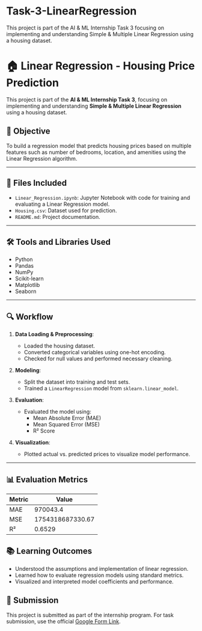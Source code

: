 # Task-3-LinearRegression
This project is part of the AI &amp; ML Internship Task 3  focusing on implementing and understanding  Simple &amp; Multiple Linear Regression using a housing dataset.

# 🏠 Linear Regression - Housing Price Prediction

This project is part of the **AI & ML Internship Task 3**, focusing on implementing and understanding **Simple & Multiple Linear Regression** using a housing dataset.

## 📌 Objective
To build a regression model that predicts housing prices based on multiple features such as number of bedrooms, location, and amenities using the Linear Regression algorithm.

---

## 📁 Files Included
- `Linear_Regression.ipynb`: Jupyter Notebook with code for training and evaluating a Linear Regression model.
- `Housing.csv`: Dataset used for prediction.
- `README.md`: Project documentation.

---

## 🛠 Tools and Libraries Used
- Python
- Pandas
- NumPy
- Scikit-learn
- Matplotlib
- Seaborn

---

## 🔍 Workflow
1. **Data Loading & Preprocessing**:
   - Loaded the housing dataset.
   - Converted categorical variables using one-hot encoding.
   - Checked for null values and performed necessary cleaning.

2. **Modeling**:
   - Split the dataset into training and test sets.
   - Trained a `LinearRegression` model from `sklearn.linear_model`.

3. **Evaluation**:
   - Evaluated the model using:
     - Mean Absolute Error (MAE)
     - Mean Squared Error (MSE)
     - R² Score

4. **Visualization**:
   - Plotted actual vs. predicted prices to visualize model performance.

---

## 📊 Evaluation Metrics

| Metric | Value |
|--------|-------|
| MAE    | 970043.4 |
| MSE    | 1754318687330.67|
| R²     | 0.6529 |




## 📚 Learning Outcomes
- Understood the assumptions and implementation of linear regression.
- Learned how to evaluate regression models using standard metrics.
- Visualized and interpreted model coefficients and performance.


## 🔗 Submission
This project is submitted as part of the internship program. For task submission, use the official [Google Form Link](https://forms.gle/8Gm83s53KbyXs3Ne9).
